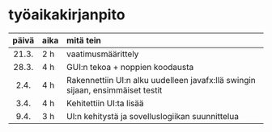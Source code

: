 # työaikakirjanpito

| päivä | aika | mitä tein  |
| :----:|:-----| :-----|
| 21.3. | 2 h    | vaatimusmäärittely |
| 28.3. | 4 h    | GUI:n tekoa + noppien koodausta |
| 2.4.  | 4 h    | Rakennettiin UI:n alku uudelleen javafx:llä swingin sijaan, ensimmäiset testit |
| 3.4.  | 4 h    | Kehitettiin UI:ta lisää |
| 9.4.  | 3 h    | UI:n kehitystä ja sovelluslogiikan suunnittelua |
